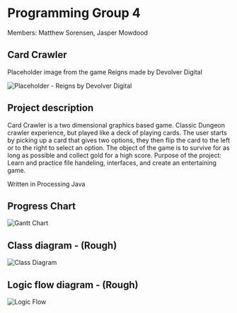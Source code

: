 # Programming Group 4

Members: Matthew Sorensen, Jasper Mowdood

## Card Crawler

Placeholder image from the game Reigns made by Devolver Digital

![Placeholder - Reigns by Devolver Digital](https://github.com/MarsMatthew/SkylineProgramming5/blob/main/image/Reigns.png?raw=true)

## Project description

Card Crawler is a two dimensional graphics based game. Classic Dungeon crawler experience, but played like a deck of playing cards. The user starts by picking up a card that gives two options, they then flip the card to the left or to the right to select an option. The object of the game is to survive for as long as possible and collect gold for a high score. Purpose of the project: Learn and practice file handeling, interfaces, and create an entertaining game.

Written in Processing Java

## Progress Chart

![Gantt Chart](https://github.com/MarsMatthew/SkylineProgramming5/blob/main/image/Screen%20Shot%202023-04-05%20at%207.45.48%20AM.png?raw=true)

## Class diagram - (Rough)

![Class Diagram]()

## Logic flow diagram - (Rough)

![Logic Flow]()
